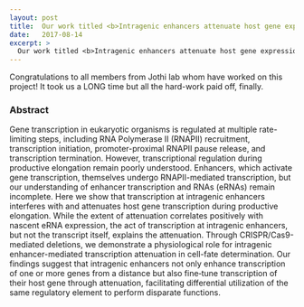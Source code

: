 ```yaml
---
layout: post
title:  Our work titled <b>Intragenic enhancers attenuate host gene expression<\b> is finally accepted and is appearing in <i>Molecular cell</i>
date:   2017-08-14
excerpt: > 
  Our work titled <b>Intragenic enhancers attenuate host gene expression<\b> is finally accepted and is appearing in <i>Molecular cell</i>
---
```


Congratulations to all members from Jothi lab whom have worked on this project! It took us a LONG time but all the hard-work paid off, finally.

<!--Read the paper <a href="https://academic.oup.com/bioinformatics/article/2995820/Integrative-analysis-identifies-co-dependent-gene">here.</a> -->


### Abstract

Gene transcription in eukaryotic organisms is regulated at multiple rate-limiting steps, including RNA Polymerase II (RNAPII) recruitment, transcription initiation, promoter-proximal RNAPII pause release, and transcription termination. However, transcriptional regulation during productive elongation remain poorly understood. Enhancers, which activate gene transcription, themselves undergo RNAPII-mediated transcription, but our understanding of enhancer transcription and RNAs (eRNAs) remain incomplete. Here we show that transcription at intragenic enhancers interferes with and attenuates host gene transcription during productive elongation. While the extent of attenuation correlates positively with nascent eRNA expression, the act of transcription at intragenic enhancers, but not the transcript itself, explains the attenuation. Through CRISPR/Cas9-mediated deletions, we demonstrate a physiological role for intragenic enhancer-mediated transcription attenuation in cell-fate determination. Our findings suggest that intragenic enhancers not only enhance transcription of one or more genes from a distance but also fine‐tune transcription of their host gene through attenuation, facilitating differential utilization of the same regulatory element to perform disparate functions.
